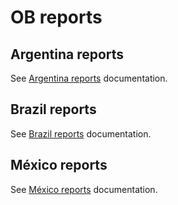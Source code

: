 # OB reports

## Argentina reports
See [Argentina reports](argentina/main.md) documentation.

## Brazil reports
See [Brazil reports](brazil/main.md) documentation.

## México reports
See [México reports](brazil/main.md) documentation.

